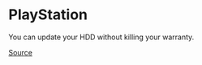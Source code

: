 # PlayStation

You can update your HDD without killing your warranty. 

[Source](https://support.playstation.com/s/article/Upgrade-PS4-HDD?language=en_US) 

